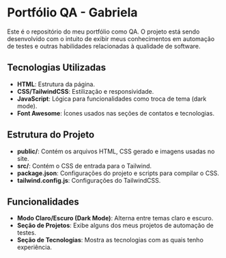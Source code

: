 # Portfólio QA - Gabriela

Este é o repositório do meu portfólio como QA. O projeto está sendo desenvolvido com o intuito de exibir meus conhecimentos em automação de testes e outras habilidades relacionadas à qualidade de software.

## Tecnologias Utilizadas

- **HTML**: Estrutura da página.
- **CSS/TailwindCSS**: Estilização e responsividade.
- **JavaScript**: Lógica para funcionalidades como troca de tema (dark mode).
- **Font Awesome**: Ícones usados nas seções de contatos e tecnologias.

## Estrutura do Projeto

- **public/**: Contém os arquivos HTML, CSS gerado e imagens usadas no site.
- **src/**: Contém o CSS de entrada para o Tailwind.
- **package.json**: Configurações do projeto e scripts para compilar o CSS.
- **tailwind.config.js**: Configurações do TailwindCSS.

## Funcionalidades

- **Modo Claro/Escuro (Dark Mode)**: Alterna entre temas claro e escuro.
- **Seção de Projetos**: Exibe alguns dos meus projetos de automação de testes.
- **Seção de Tecnologias**: Mostra as tecnologias com as quais tenho experiência.